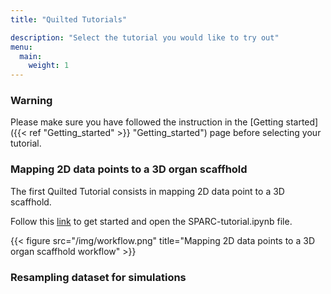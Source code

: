 ```yaml
---
title: "Quilted Tutorials"

description: "Select the tutorial you would like to try out" 
menu:
  main:
    weight: 1
---
```

### **Warning**
Please make sure you have followed the instruction in the [Getting started]({{< ref "Getting_started" >}} "Getting_started") page before selecting your tutorial.


### **Mapping 2D data points to a 3D organ scaffhold**
The first Quilted Tutorial consists in mapping 2D data point to a 3D scaffhold. 

Follow this [link](http://127.0.0.1:8888/lab) to get started and open the SPARC-tutorial.ipynb file.

{{< figure src="/img/workflow.png" title="Mapping 2D data points to a 3D organ scaffhold workflow" >}}

### **Resampling dataset for simulations**
